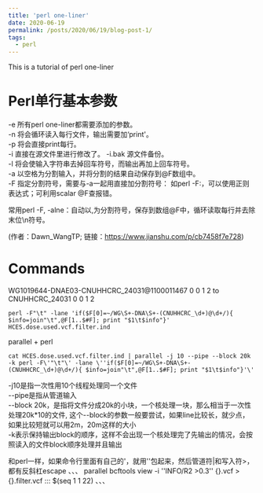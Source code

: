 ```yaml
---
title: 'perl one-liner'
date: 2020-06-19
permalink: /posts/2020/06/19/blog-post-1/
tags:
  - perl
---
```

This is a tutorial of perl one-liner

Perl单行基本参数
======
-e 所有perl one-liner都需要添加的参数。  
-n 将会循环读入每行文件，输出需要加‘print'。   
-p 将会直接print每行。   
-i 直接在源文件里进行修改了。 -i.bak 源文件备份。   
-l 将会使输入字符串去掉回车符号，而输出再加上回车符号。   
-a 以空格为分割输入，并将分割的结果自动保存到@F数组中。   
-F 指定分割符号，需要与-a一起用直接加分割符号： 如perl -F:，可以使用正则表达式；可利用scalar @F查报错。   
  
常用perl -F, -alne：自动以,为分割符号，保存到数组@F中，循环读取每行并去除末位\n符号。

(作者：Dawn_WangTP; 链接：https://www.jianshu.com/p/cb7458f7e728)


Commands
======
WG1019644-DNAE03-CNUHHCRC_24031@1100011467      0       0       1       2
to
CNUHHCRC_24031      0       0       1       2

```
perl -F"\t" -lane 'if($F[0]=~/WG\S+-DNA\S+-(CNUHHCRC_\d+)@\d+/){ $info=join"\t",@F[1..$#F]; print "$1\t$info"}' HCES.dose.used.vcf.filter.ind
```




parallel + perl
```
cat HCES.dose.used.vcf.filter.ind | parallel -j 10 --pipe --block 20k -k perl -F\'"\t"\' -lane \''if($F[0]=~/WG\S+-DNA\S+-(CNUHHCRC_\d+)@\d+/){ $info=join"\t",@F[1..$#F]; print "$1\t$info"}'\'
```

-j10是指一次性用10个线程处理同一个文件  
--pipe是指从管道输入  
--block 20k，是指将文件分成20k的小块，一个核处理一块，那么相当于一次性处理20k*10的文件, 这个--block的参数一般要尝试，如果line比较长，就少点，如果比较短就可以用2m，20m这样的大小  
-k表示保持输出block的顺序，这样不会出现一个核处理完了先输出的情况，会按照读入的文件block顺序处理并且输出  


和perl一样，如果命令行里面有自己的'，就用\'\'包起来，然后管道符|和写入符>，都有反斜杠escape
、、、
parallel bcftools view -i \''INFO/R2 >0.3'\' {}.vcf \> {}.filter.vcf ::: $(seq 1 1 22)
、、、


